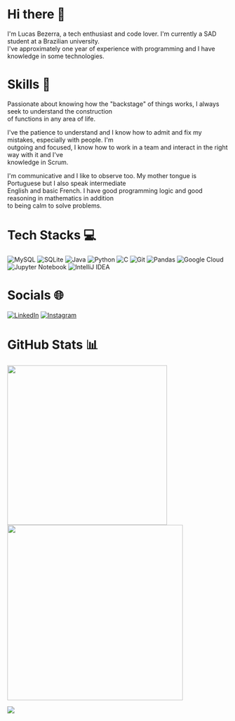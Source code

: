 <h1>Hi there 👋</h1>

<p>I'm Lucas Bezerra, a tech enthusiast and code lover. I'm currently a SAD student at a Brazilian university.<br>
  I've approximately one year of experience with programming and I have knowledge in some technologies.</p>
<h1>Skills 🚀</h1>
<p>Passionate about knowing how the "backstage" of things works, I always seek to understand the construction<br>
  of functions in any area of life.</p>
<p>I've the patience to understand and I know how to admit and fix my mistakes, especially with people. I'm<br>
  outgoing and focused, I know how to work in a team and interact in the right way with it and I've<br>knowledge in Scrum.</p>
<p>I'm communicative and I like to observe too. My mother tongue is Portuguese but I also speak intermediate<br>
  English and basic French. I have good programming logic and good reasoning in mathematics in addition<br>
  to being calm to solve problems.</p>

  
# Tech Stacks 💻

![MySQL](https://img.shields.io/badge/mysql-%2300f.svg?style=for-the-badge&logo=mysql&logoColor=white) ![SQLite](https://img.shields.io/badge/sqlite-%2307405e.svg?style=for-the-badge&logo=sqlite&logoColor=white) ![Java](https://img.shields.io/badge/java-%23ED8B00.svg?style=for-the-badge&logo=openjdk&logoColor=white) ![Python](https://img.shields.io/badge/python-3670A0?style=for-the-badge&logo=python&logoColor=ffdd54) ![C](https://img.shields.io/badge/c-%2300599C.svg?style=for-the-badge&logo=c&logoColor=white) ![Git](https://img.shields.io/badge/git-%23F05033.svg?style=for-the-badge&logo=git&logoColor=white) ![Pandas](https://img.shields.io/badge/pandas-%23150458.svg?style=for-the-badge&logo=pandas&logoColor=white) ![Google Cloud](https://img.shields.io/badge/GoogleCloud-%234285F4.svg?style=for-the-badge&logo=google-cloud&logoColor=white) ![Jupyter Notebook](https://img.shields.io/badge/jupyter-%23FA0F00.svg?style=for-the-badge&logo=jupyter&logoColor=white) ![IntelliJ IDEA](https://img.shields.io/badge/IntelliJIDEA-000000.svg?style=for-the-badge&logo=intellij-idea&logoColor=white)


# Socials 🌐

[![LinkedIn](https://img.shields.io/badge/linkedin-%230077B5.svg?style=for-the-badge&logo=linkedin&logoColor=white)](https://www.linkedin.com/in/lucas-bezerra-dev/) [![Instagram](https://img.shields.io/badge/Instagram-%23E4405F.svg?style=for-the-badge&logo=Instagram&logoColor=white)](https://www.instagram.com/devbezerra/)



# GitHub Stats 📊
<img src="https://github-readme-stats-wheat-two-53.vercel.app/api?username=lucaslfb&theme=dark&hide_border=false&include_all_commits=false&count_private=false"  width="364px" />                    <img src="https://github-readme-streak-stats.herokuapp.com/?user=lucaslfb&theme=dark&hide_border=false"  width="400px" />



![](https://github-readme-stats-wheat-two-53.vercel.app/api/top-langs/?username=lucaslfb&theme=dark&hide_border=false&include_all_commits=false&count_private=false&layout=compact)




